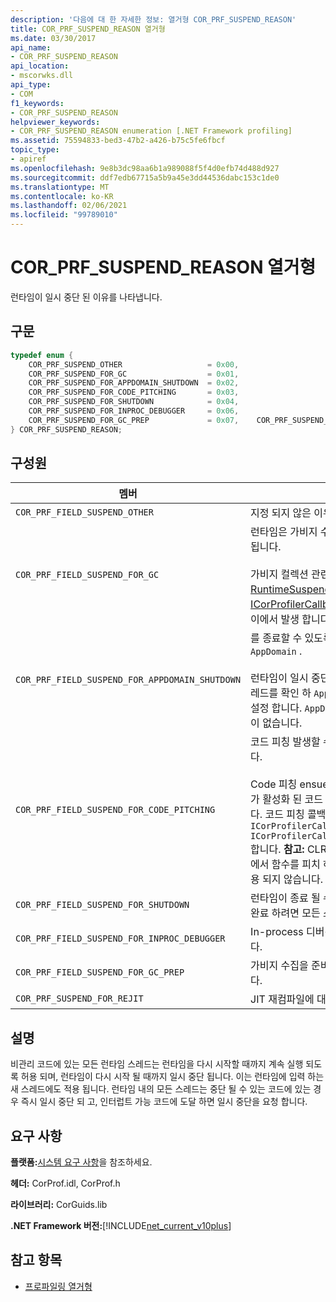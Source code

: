 ```yaml
---
description: '다음에 대 한 자세한 정보: 열거형 COR_PRF_SUSPEND_REASON'
title: COR_PRF_SUSPEND_REASON 열거형
ms.date: 03/30/2017
api_name:
- COR_PRF_SUSPEND_REASON
api_location:
- mscorwks.dll
api_type:
- COM
f1_keywords:
- COR_PRF_SUSPEND_REASON
helpviewer_keywords:
- COR_PRF_SUSPEND_REASON enumeration [.NET Framework profiling]
ms.assetid: 75594833-bed3-47b2-a426-b75c5fe6fbcf
topic_type:
- apiref
ms.openlocfilehash: 9e8b3dc98aa6b1a989088f5f4d0efb74d488d927
ms.sourcegitcommit: ddf7edb67715a5b9a45e3dd44536dabc153c1de0
ms.translationtype: MT
ms.contentlocale: ko-KR
ms.lasthandoff: 02/06/2021
ms.locfileid: "99789010"
---
```

# <a name="cor_prf_suspend_reason-enumeration"></a>COR_PRF_SUSPEND_REASON 열거형

런타임이 일시 중단 된 이유를 나타냅니다.  
  
## <a name="syntax"></a>구문  
  
```cpp  
typedef enum {  
    COR_PRF_SUSPEND_OTHER                   = 0x00,  
    COR_PRF_SUSPEND_FOR_GC                  = 0x01,  
    COR_PRF_SUSPEND_FOR_APPDOMAIN_SHUTDOWN  = 0x02,  
    COR_PRF_SUSPEND_FOR_CODE_PITCHING       = 0x03,  
    COR_PRF_SUSPEND_FOR_SHUTDOWN            = 0x04,  
    COR_PRF_SUSPEND_FOR_INPROC_DEBUGGER     = 0x06,  
    COR_PRF_SUSPEND_FOR_GC_PREP             = 0x07,    COR_PRF_SUSPEND_FOR_REJIT               = 8  
} COR_PRF_SUSPEND_REASON;  
```  
  
## <a name="members"></a>구성원  
  
|멤버|설명|  
|------------|-----------------|  
|`COR_PRF_FIELD_SUSPEND_OTHER`|지정 되지 않은 이유로 런타임이 일시 중단 됩니다.|  
|`COR_PRF_FIELD_SUSPEND_FOR_GC`|런타임은 가비지 수집 요청을 처리 하기 위해 일시 중단 됩니다.<br /><br /> 가비지 컬렉션 관련 콜백은 [ICorProfilerCallback:: RuntimeSuspendFinished](icorprofilercallback-runtimesuspendfinished-method.md) 및 [ICorProfilerCallback:: Run Esumestarted](icorprofilercallback-runtimeresumestarted-method.md) 콜백 사이에서 발생 합니다.|  
|`COR_PRF_FIELD_SUSPEND_FOR_APPDOMAIN_SHUTDOWN`|를 종료할 수 있도록 런타임이 일시 중단 됩니다 `AppDomain` .<br /><br /> 런타임이 일시 중단 된 동안 런타임에서는 종료 되는 스레드를 확인 하 `AppDomain` 고 다시 시작할 때 abort로 설정 합니다. `AppDomain`이 일시 중단 중에는 특정 콜백이 없습니다.|  
|`COR_PRF_FIELD_SUSPEND_FOR_CODE_PITCHING`|코드 피칭 발생할 수 있도록 런타임이 일시 중단 됩니다.<br /><br /> Code 피칭 ensues는 JIT (just-in-time) 컴파일러가 활성화 된 코드 피칭 사용 하는 경우에만 사용 됩니다. 코드 피칭 콜백은 및 콜백 사이에서 발생 `ICorProfilerCallback::RuntimeSuspendFinished` `ICorProfilerCallback::RuntimeResumeStarted` 합니다. **참고:**  CLR JIT는 .NET Framework 버전 2.0에서 함수를 피치 하지 않으므로 2.0에서는이 값이 사용 되지 않습니다.|  
|`COR_PRF_FIELD_SUSPEND_FOR_SHUTDOWN`|런타임이 종료 될 수 있도록 일시 중단 됩니다. 작업을 완료 하려면 모든 스레드를 일시 중단 해야 합니다.|  
|`COR_PRF_FIELD_SUSPEND_FOR_INPROC_DEBUGGER`|In-process 디버깅에 대해 런타임이 일시 중단 됩니다.|  
|`COR_PRF_FIELD_SUSPEND_FOR_GC_PREP`|가비지 수집을 준비 하기 위해 런타임이 일시 중단 됩니다.|  
|`COR_PRF_SUSPEND_FOR_REJIT`|JIT 재컴파일에 대해 런타임이 일시 중단 됩니다.|  
  
## <a name="remarks"></a>설명  

 비관리 코드에 있는 모든 런타임 스레드는 런타임을 다시 시작할 때까지 계속 실행 되도록 허용 되며, 런타임이 다시 시작 될 때까지 일시 중단 됩니다. 이는 런타임에 입력 하는 새 스레드에도 적용 됩니다. 런타임 내의 모든 스레드는 중단 될 수 있는 코드에 있는 경우 즉시 일시 중단 되 고, 인터럽트 가능 코드에 도달 하면 일시 중단을 요청 합니다.  
  
## <a name="requirements"></a>요구 사항  

 **플랫폼:**[시스템 요구 사항](../../get-started/system-requirements.md)을 참조하세요.  
  
 **헤더:** CorProf.idl, CorProf.h  
  
 **라이브러리:** CorGuids.lib  
  
 **.NET Framework 버전:**[!INCLUDE[net_current_v10plus](../../../../includes/net-current-v10plus-md.md)]  
  
## <a name="see-also"></a>참고 항목

- [프로파일링 열거형](profiling-enumerations.md)
